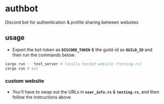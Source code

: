 # authbot
Discord bot for authentication & profile sharing between websites

## usage
- Export the bot-token as **`DISCORD_TOKEN`** & the guild-id as **`GUILD_ID`** and then run the commands below:
```bash
cargo run -- test_server # locally hosted website (testing.rs)
cargo run # bot
```
### custom website
- You'll have to swap out the URLs in **`user_info.rs`** & **`testing.rs`**, and then follow the instructions above
